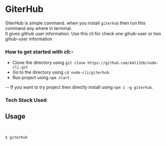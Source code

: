 # GiterHub
GiterHub is simple command. when you install `giterhub` then run this command any where in terminal.<br> 
It gives github user information. 
Use this cli for check one gihub-user or two gihub-user information 

### How to get started with cli:-
* Clone the directory using `git clone https://github.com/kml1326/node-cli.git`
* Go to the directory using `cd node-cli/giterhub`.
* Run project using `npm start`. <br>

-- If you want to try project then directly install using `npm i -g giterhub`.

### Tech Stack Used

## Usage ##
<br>

``` $ giterhub ```

